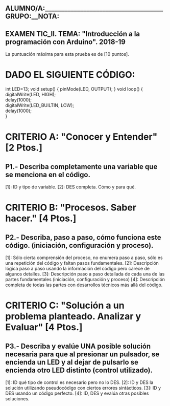 ## ALUMNO/A:_____________________________________GRUPO:______NOTA:____
## EXAMEN TIC_II. TEMA: "Introducción a la programación con Arduino". 2018-19
La puntuación máxima para esta prueba es de  [10 puntos].

# DADO EL SIGUIENTE CÓDIGO:

int LED=13; 
void setup() {
   pinMode(LED, OUTPUT);
}
void loop() {
  digitalWrite(LED, HIGH);  
  delay(1000);                       
  digitalWrite(LED_BUILTIN, LOW);    
  delay(1000);                       
}

# CRITERIO A: "Conocer y Entender" 	[2 Ptos.]
## P1.- Describa completamente una variable que se menciona en el código. 
[1]: ID y tipo de variable. 
[2]:  DES completa. Cómo  y para qué.  

# CRITERIO B: "Procesos. Saber hacer." 	[4 Ptos.]
## P2.- Describa, paso a paso, cómo funciona este código. (iniciación, configuración y proceso). 
[1]: Sólo cierta comprensión del proceso, no enumera paso a paso, sólo es una repetición del código y faltan pasos fundamentales. 
[2]:  Descripción lógica paso a paso usando la información del código pero carece de algunos detalles. 
[3]:  Descripción paso a paso detallada de cada una de las partes fundamentales (iniciación, configuración y proceso) 
[4]:  Descripción completa de todas las partes con desarrollos técnicos más allá del código.

# CRITERIO C: "Solución a un problema planteado. Analizar y Evaluar" 	[4 Ptos.]
## P3.-  Describa y evalúe UNA posible solución necesaria para que al presionar un pulsador, se  encienda un LED y al dejar de pulsarlo se encienda otro LED distinto (control utilizado).  
[1]:  ID qué tipo de control es necesario pero no lo DES. 
[2]:  ID y DES la solución utilizando pseudocódigo con  ciertos errores sintácticos.
[3]:  ID y DES usando un código perfecto.
[4]:  ID, DES y evalúa otras posibles soluciones. 
